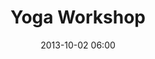 ---
date: 2013-10-02 06:00
hour: 6:00 – 7:00 am
title: Yoga Workshop 
name: Provided by University of Pittsburgh Medical Center
company:
categories: day1
expand: 
---